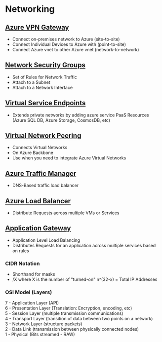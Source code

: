 # Networking

## [Azure VPN Gateway](https://github.com/Mykrowave/azure-architect-playbook/tree/master/networking/azure-vpn-gateway) 
- Connect on-premises network to Azure (site-to-site)
- Connect Individual Devices to Azure with (point-to-site)
- Connect Azure vnet to other Azure vnet (network-to-network)  
## [Network Security Groups](https://github.com/Mykrowave/azure-architect-playbook/tree/master/networking/network-security-groups)
- Set of Rules for Network Traffic
- Attach to a Subnet  
- Attach to a Network Interface  
## [Virtual Service Endpoints](https://github.com/Mykrowave/azure-architect-playbook/tree/master/networking/virtual-service-endpoints)
- Extends private networks by adding azure service PaaS Resources (Azure SQL DB, Azure Storage, CosmosDB, etc)
## [Virtual Network Peering](https://github.com/Mykrowave/azure-architect-playbook/tree/master/networking/virtual-network-peering)
- Connects Virtual Networks
- On Azure Backbone
- Use when you need to integrate Azure Virtual Networks  
## [Azure Traffic Manager](https://github.com/Mykrowave/azure-architect-playbook/tree/master/networking/azure-traffic-manager)
- DNS-Based traffic load balancer
## [Azure Load Balancer](https://github.com/Mykrowave/azure-architect-playbook/tree/master/networking/azure-load-balancer)
- Distribute Requests across multiple VMs or Services
## [Application Gateway](https://github.com/Mykrowave/azure-architect-playbook/tree/master/networking/application-gateway)
- Application Level Load Balancing
- Distributes Requests for an application across multiple services based on rules





### CIDR Notation 
- Shorthand for masks
- /X where X is the number of "turned-on"  n^(32-x) = Total IP Addresses

### OSI Model (Layers)  
7 - Application Layer (API)  
6 - Presentation Layer (Translation: Encryption, encoding, etc)  
5 - Session Layer (multiple transmission communications)  
4 - Transport Layer (transition of data between two points on a network)  
3 - Network Layer (structure packets)  
2 - Data Link (transmission between physically connected nodes)  
1 - Physical (Bits streamed - RAW)


